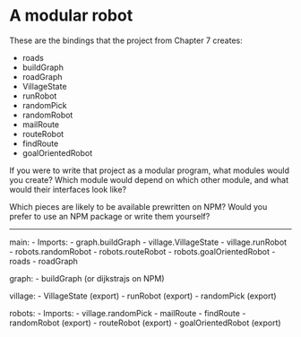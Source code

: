 # A modular robot

These are the bindings that the project from Chapter 7 creates:

- roads
- buildGraph
- roadGraph
- VillageState
- runRobot
- randomPick
- randomRobot
- mailRoute
- routeRobot
- findRoute
- goalOrientedRobot

If you were to write that project as a modular program, what modules would you create? Which module would depend on which other module, and what would their interfaces look like?

Which pieces are likely to be available prewritten on NPM? Would you prefer to use an NPM package or write them yourself?

---

main:
    - Imports:
        - graph.buildGraph
        - village.VillageState
        - village.runRobot
        - robots.randomRobot
        - robots.routeRobot
        - robots.goalOrientedRobot
    - roads
    - roadGraph

graph:
    - buildGraph
(or dijkstrajs on NPM)

village:
    - VillageState (export)
    - runRobot (export)
    - randomPick (export)

robots:
    - Imports:
        - village.randomPick
    - mailRoute
    - findRoute
    - randomRobot (export)
    - routeRobot (export)
    - goalOrientedRobot (export)
